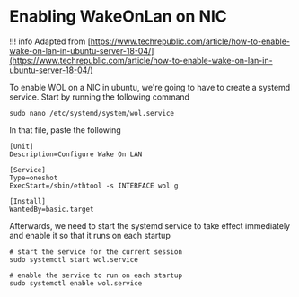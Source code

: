 # Enabling WakeOnLan on NIC

!!! info 
    Adapted from [https://www.techrepublic.com/article/how-to-enable-wake-on-lan-in-ubuntu-server-18-04/](https://www.techrepublic.com/article/how-to-enable-wake-on-lan-in-ubuntu-server-18-04/)

To enable WOL on a NIC in ubuntu, we're going to have to create a systemd service. Start by running the following command
```shell
sudo nano /etc/systemd/system/wol.service
```

In that file, paste the following
```
[Unit]
Description=Configure Wake On LAN

[Service]
Type=oneshot
ExecStart=/sbin/ethtool -s INTERFACE wol g

[Install]
WantedBy=basic.target
```

Afterwards, we need to start the systemd service to take effect immediately and enable it so that it runs on each startup
```shell
# start the service for the current session
sudo systemctl start wol.service

# enable the service to run on each startup
sudo systemctl enable wol.service
```